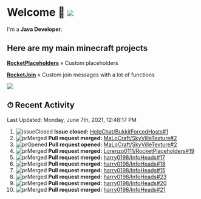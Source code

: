 # Welcome 👋 ![](https://hit.yhype.me/github/profile?user_id=69311874)

I'm a **Java Developer**.

## Here are my main minecraft projects

**[RocketPlaceholders](https://github.com/Lorenzo0111/RocketPlaceholders)** » Custom placeholders

**[RocketJoin](https://github.com/Lorenzo0111/RocketJoin)** » Custom join messages with a lot of functions

[![](https://github-readme-stats.vercel.app/api?username=Lorenzo0111&show_icons=true&count_private=true)](https://github.com/Lorenzo0111)

## ⏱ Recent Activity

<!--RECENT_ACTIVITY:last_update-->
Last Updated: Monday, June 7th, 2021, 12:48:17 PM
<!--RECENT_ACTIVITY:last_update_end-->

<!--RECENT_ACTIVITY:start-->
1. ![issueClosed] **Issue closed:** [HelpChat/BukkitForcedHosts#1](https://github.com/HelpChat/BukkitForcedHosts/issues/1)
2. ![prMerged] **Pull request merged:** [MaLoCraft/SkyVilleTexture#2](https://github.com/MaLoCraft/SkyVilleTexture/pull/2)
3. ![prOpened] **Pull request opened:** [MaLoCraft/SkyVilleTexture#2](https://github.com/MaLoCraft/SkyVilleTexture/pull/2)
4. ![prMerged] **Pull request merged:** [Lorenzo0111/RocketPlaceholders#19](https://github.com/Lorenzo0111/RocketPlaceholders/pull/19)
5. ![prMerged] **Pull request merged:** [harry0198/InfoHeads#17](https://github.com/harry0198/InfoHeads/pull/17)
6. ![prMerged] **Pull request merged:** [harry0198/InfoHeads#18](https://github.com/harry0198/InfoHeads/pull/18)
7. ![prMerged] **Pull request merged:** [harry0198/InfoHeads#15](https://github.com/harry0198/InfoHeads/pull/15)
8. ![prMerged] **Pull request merged:** [harry0198/InfoHeads#23](https://github.com/harry0198/InfoHeads/pull/23)
9. ![prMerged] **Pull request merged:** [harry0198/InfoHeads#20](https://github.com/harry0198/InfoHeads/pull/20)
10. ![prMerged] **Pull request merged:** [harry0198/InfoHeads#21](https://github.com/harry0198/InfoHeads/pull/21)
<!--RECENT_ACTIVITY:end-->

[issueOpened]: https://cdn.jsdelivr.net/gh/Readme-Workflows/Readme-Icons@main/icons/octicons/IssueOpenedOld.svg
[issueClosed]: https://cdn.jsdelivr.net/gh/Readme-Workflows/Readme-Icons@main/icons/octicons/IssueClosedOld.svg

[prOpened]: https://cdn.jsdelivr.net/gh/Readme-Workflows/Readme-Icons@main/icons/octicons/PullRequestOpened.svg
[prClosed]: https://cdn.jsdelivr.net/gh/Readme-Workflows/Readme-Icons@main/icons/octicons/PullRequestClosed.svg
[prMerged]: https://cdn.jsdelivr.net/gh/Readme-Workflows/Readme-Icons@main/icons/octicons/PullRequestMerged.svg

[comment]: https://cdn.jsdelivr.net/gh/Readme-Workflows/Readme-Icons@main/icons/octicons/Comment.svg

[changesRequested]: https://cdn.jsdelivr.net/gh/Readme-Workflows/Readme-Icons@main/icons/octicons/RequestedChanges.svg
[approved]: https://cdn.jsdelivr.net/gh/Readme-Workflows/Readme-Icons@main/icons/octicons/ApprovedChanges.svg

[repoCreated]: https://cdn.jsdelivr.net/gh/Readme-Workflows/Readme-Icons@main/icons/octicons/Repository.svg
[release]: https://cdn.jsdelivr.net/gh/Readme-Workflows/Readme-Icons@main/icons/octicons/Release.svg
[star]: https://cdn.jsdelivr.net/gh/Readme-Workflows/Readme-Icons@main/icons/octicons/StarredRepository.svg
[wiki]: https://cdn.jsdelivr.net/gh/Readme-Workflows/Readme-Icons@main/icons/octicons/Wiki.svg
[fork]: https://cdn.jsdelivr.net/gh/Readme-Workflows/Readme-Icons@main/icons/octicons/ForkedRepository.svg
[people]: https://cdn.jsdelivr.net/gh/Readme-Workflows/Readme-Icons@main/icons/octicons/People.svg
